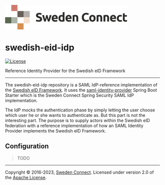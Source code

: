 ![Logo](https://github.com/swedenconnect/technical-framework/blob/master/img/sweden-connect.png)

# swedish-eid-idp

[![License](https://img.shields.io/badge/License-Apache%202.0-blue.svg)](https://opensource.org/licenses/Apache-2.0)

Reference Identity Provider for the Swedish eID Framework

---

The swedish-eid-idp repository is a SAML IdP-reference implementation of the [Swedish eID Framework](https://docs.swedenconnect.se/technical-framework/). It uses the [saml-identity-provider](https://github.com/swedenconnect/saml-identity-provider) Spring Boot Starter which is the Sweden Connect 
Spring Security SAML IdP implementation. 

The IdP mocks the authentication phase by simply letting the
user choose which user he or she wants to authenticate as. But this part is not the interesting part.
The purpose is to supply actors within the Swedish eID federation with a reference implementation of
how an SAML Identity Provider implements the Swedish eID Framework.

## Configuration

> TODO

---

Copyright &copy; 2016-2023, [Sweden Connect](https://swedenconnect.se). Licensed under version 2.0 of the [Apache License](http://www.apache.org/licenses/LICENSE-2.0).
